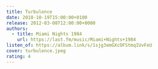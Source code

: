 ```yaml
---
title: Turbulence
date: 2018-10-19T15:00:00+0100
release: 2012-03-08T12:00:00+0000
authors:
  - title: Miami Nights 1984
    url: https://last.fm/music/Miami+Nights+1984
listen_of: https://album.link/s/1sjg3emGXcOFStmqIUvFeU
cover: turbulence.jpeg
rating: 4
---
```

